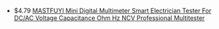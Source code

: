 - $4.79 [MASTFUYI Mini Digital Multimeter Smart Electrician Tester For DC/AC Voltage Capacitance Ohm Hz NCV Professional Multitester](https://www.aliexpress.us/item/3256806170402411.html)
